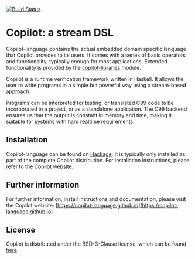[![Build Status](https://travis-ci.org/Copilot-Language/copilot.svg?branch=master)](https://travis-ci.org/Copilot-Language/copilot-core)

# Copilot: a stream DSL
Copilot-language contains the actual embedded domain specific language that
Copilot provides to its users. It comes with a series of basic operators and
functionality, typically enough for most applications. Extended functionality
is provided by the
[copilot-libraries](https://github.com/Copilot-Language/copilot-libraries)
module.

Copilot is a runtime verification framework written in Haskell. It allows the
user to write programs in a simple but powerful way using a stream-based
approach.

Programs can be interpreted for testing, or translated C99 code to be
incorporated in a project, or as a standalone application. The C99 backend
ensures us that the output is constant in memory and time, making it suitable
for systems with hard realtime requirements.


## Installation
Copilot-language can be found on
[Hackage](https://hackage.haskell.org/package/copilot-language). It is typically
only installed as part of the complete Copilot distribution. For installation
instructions, please refer to the [Copilot
website](https://copilot-language.github.io).


## Further information
For further information, install instructions and documentation, please visit
the Copilot website:
[https://copilot-language.github.io](https://copilot-language.github.io)


## License
Copilot is distributed under the BSD-3-Clause license, which can be found
[here](https://raw.githubusercontent.com/Copilot-Language/copilot/master/LICENSE).
